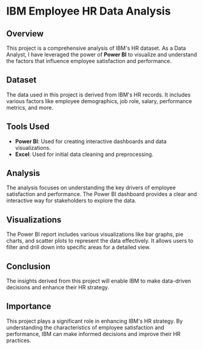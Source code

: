 # IBM Employee HR Data Analysis

## Overview
This project is a comprehensive analysis of IBM's HR dataset. As a Data Analyst, I have leveraged the power of **Power BI** to visualize and understand the factors that influence employee satisfaction and performance.

## Dataset
The data used in this project is derived from IBM's HR records. It includes various factors like employee demographics, job role, salary, performance metrics, and more.

## Tools Used
- **Power BI**: Used for creating interactive dashboards and data visualizations.
- **Excel**: Used for initial data cleaning and preprocessing.

## Analysis
The analysis focuses on understanding the key drivers of employee satisfaction and performance. The Power BI dashboard provides a clear and interactive way for stakeholders to explore the data.

## Visualizations
The Power BI report includes various visualizations like bar graphs, pie charts, and scatter plots to represent the data effectively. It allows users to filter and drill down into specific areas for a detailed view.

## Conclusion
The insights derived from this project will enable IBM to make data-driven decisions and enhance their HR strategy.

## Importance
This project plays a significant role in enhancing IBM's HR strategy. By understanding the characteristics of employee satisfaction and performance, IBM can make informed decisions and improve their HR practices.

